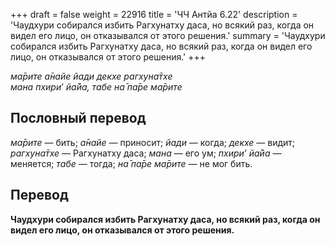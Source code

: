 +++
draft = false
weight = 22916
title = 'ЧЧ Антйа 6.22'
description = 'Чаудхури собирался избить Рагхунатху даса, но всякий раз, когда он видел его лицо, он отказывался от этого решения.'
summary = 'Чаудхури собирался избить Рагхунатху даса, но всякий раз, когда он видел его лицо, он отказывался от этого решения.'
+++

_ма̄рите а̄найе йади декхе рагхуна̄тхе  
мана пхири_’ _йа̄йа,_ _табе на̄ па̄ре ма̄рите_

## Пословный перевод

_ма̄рите_ — бить; _а̄найе_ — приносит; _йади_ — когда; _декхе_ — видит; _рагхуна̄тхе_ — Рагхунатху даса; _мана_ — его ум; _пхири’_ _йа̄йа_ — меняется; _табе_ — тогда; _на̄_ _па̄ре_ _ма̄рите_ — не мог бить.

## Перевод

**Чаудхури собирался избить Рагхунатху даса, но всякий раз, когда он видел его лицо, он отказывался от этого решения.**
